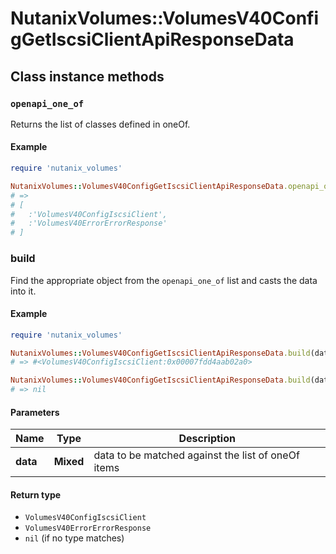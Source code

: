 # NutanixVolumes::VolumesV40ConfigGetIscsiClientApiResponseData

## Class instance methods

### `openapi_one_of`

Returns the list of classes defined in oneOf.

#### Example

```ruby
require 'nutanix_volumes'

NutanixVolumes::VolumesV40ConfigGetIscsiClientApiResponseData.openapi_one_of
# =>
# [
#   :'VolumesV40ConfigIscsiClient',
#   :'VolumesV40ErrorErrorResponse'
# ]
```

### build

Find the appropriate object from the `openapi_one_of` list and casts the data into it.

#### Example

```ruby
require 'nutanix_volumes'

NutanixVolumes::VolumesV40ConfigGetIscsiClientApiResponseData.build(data)
# => #<VolumesV40ConfigIscsiClient:0x00007fdd4aab02a0>

NutanixVolumes::VolumesV40ConfigGetIscsiClientApiResponseData.build(data_that_doesnt_match)
# => nil
```

#### Parameters

| Name | Type | Description |
| ---- | ---- | ----------- |
| **data** | **Mixed** | data to be matched against the list of oneOf items |

#### Return type

- `VolumesV40ConfigIscsiClient`
- `VolumesV40ErrorErrorResponse`
- `nil` (if no type matches)

